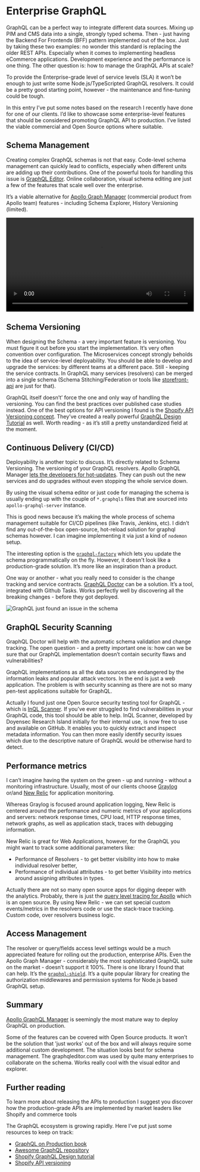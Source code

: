 # Enterprise GraphQL

GraphQL can be a perfect way to integrate different data sources. Mixing up PIM and CMS data into a single, strongly typed schema. Then - just having the Backend For Frontends (BFF) pattern implemented out of the box. Just by taking these two examples: no wonder this standard is replacing the older REST APIs. Especially when it comes to implementing headless eCommerce applications. Development experience and the performance is one thing. The other question is: how to manage the GraphQL APIs at scale?

To provide the Enterprise-grade level of service levels (SLA) it won’t be enough to just write some Node.js/TypeScripted GraphQL resolvers. It could be a pretty good starting point, however - the maintenance and fine-tuning could be tough. 

In this entry I’ve put some notes based on the research I recently have done for one of our clients. I’d like to showcase some enterprise-level features that should be considered promoting GraphQL API to production. I’ve listed the viable commercial and Open Source options where suitable. 

## Schema Management

Creating complex GraphQL schemas is not that easy. Code-level schema management can quickly lead to conflicts, especially when different units are adding up their contributions. One of the powerful tools for handling this issue is [GraphQL Editor](https://graphqleditor.com/). Online collaboration, visual schema editing are just a few of the features that scale well over the enterprise.

It’s a viable alternative for [Apollo Graph Manager](https://www.apollographql.com/docs/graph-manager/) (commercial product from Apollo team) features - including Schema Explorer, History Versioning (limited).

<video controls width="100%">
    <source src="https://graphqleditor.com/static/easy-9fa22c9788d1745145df77c0a0ea866c.mp4" type="video/mp4">
</video>

## Schema Versioning

When designing the Schema - a very important feature is versioning. You must figure it out before you start the implementation. It’s very often convention over configuration. The Microservices concept strongly beholds to the idea of service-level deployability. You should be able to develop and upgrade the services: by different teams at a different pace. Still - keeping the service contracts. In GraphQL many services (resolvers) can be merged into a single schema (Schema Stitching/Federation or tools like [storefront-api](https://storefrontapi.com) are just for that).


GraphQL itself doesn’t’ force the one and only way of handling the versioning. You can find the best practices over published case studies instead. One of the best options for API versioning I found is the [Shopify API Versioning concept](https://shopify.dev/concepts/about-apis/versioning). They’ve created a really powerful [GraphQL Design Tutorial](https://github.com/Shopify/graphql-design-tutorial) as well. Worth reading - as it’s still a pretty unstandardized field at the moment.

## Continuous Delivery (CI/CD)

Deployability is another topic to discuss. It’s directly related to Schema Versioning. The versioning of your GraphQL resolvers. Apollo GraphQL Manager [lets the developers for hot-updates](https://www.apollographql.com/docs/graph-manager/schema-registry/). They can push out the new services and do upgrades without even stopping the whole service down.

By using the visual schema editor or just code for managing the schema is usually ending up with the couple of `*.graphqls` files that are sourced into `apollo-graphql-server` instance. 

This is good news because it’s making the whole process of schema management suitable for CI/CD pipelines (like Travis, Jenkins, etc). I didn’t find any out-of-the-box open-source, hot-reload solution for graphql schemas however. I can imagine implementing it via just a kind of `nodemon` setup.

The interesting option is the [`graphql-factory`](https://github.com/graphql-factory/graphql-factory) which lets you update the schema programmatically on the fly. However, it doesn't look like a production-grade solution. It’s more like an inspiration than a product.

One way or another - what you really need to consider is the change tracking and service contracts. [GraphQL Doctor](https://github.com/cap-collectif/graphql-doctor) can be a solution. It’s a tool, integrated with Github Tasks.  Works perfectly well by discovering all the breaking changes - before they got deployed.

![GraphQL just found an issue in the schema](gfx/found_issue_in_schema.jpg)

## GraphQL Security Scanning

GraphQL Doctor will help with the automatic schema validation and change tracking. The open question - and a pretty important one is: how can we be sure that our GraphQL implementation doesn’t contain security flaws and vulnerabilities? 

GraphQL implementations as all the data sources are endangered by the information leaks and popular attack vectors. In the end is just a web application. The problem is with security scanning as there are not so many pen-test applications suitable for GraphQL.

Actually I found just one Open Source security testing tool for GraphQL - which is [InQL Scanner](https://github.com/doyensec/inql). If you’ve ever struggled to find vulnerabilities in your GraphQL code, this tool should be able to help. InQL Scanner, developed by Doyensec Research Island initially for their internal use, is now free to use and available on GitHub. It enables you to quickly extract and inspect metadata information. You can then more easily identify security issues which due to the descriptive nature of GraphQL would be otherwise hard to detect.

## Performance metrics

I can’t imagine having the system on the green - up and running - without a monitoring infrastructure. Usually, most of our clients choose [Graylog](http://graylog.org/) or/and [New Relic](https://newrelic.com/) for application monitoring. 

Whereas Graylog is focused around application logging, New Relic is centered around the performance and numeric metrics of your applications and servers: network response times, CPU load, HTTP response times, network graphs, as well as application stack, traces with debugging information.

New Relic is great for Web Applications, however, for the GraphQL you might want to track some additional parameters like:

 - Performance of Resolvers - to get better visibility into how to make individual resolver better,
 - Performance of individual attributes - to get better Visibility into metrics around assigning attributes in types.

Actually there are not so many open source apps for digging deeper with the analytics. Probably, there is just the [query level tracing for Apollo](https://github.com/apollographql/apollo-tracing) which is an open source. By using New Relic - we can set special custom events/metrics in the resolvers code or use the stack-trace tracking. Custom code, over resolvers business logic.

## Access Management

The resolver or query/fields access level settings would be a much appreciated feature for rolling out the production, enterprise APIs. Even the Apollo Graph Manager - considerably the most sophisticated GraphQL suite on the market - doesn’t support it 100%. There is one library I found that can help. It’s the [`graphql-shield`](https://github.com/maticzav/graphql-shield). It’s a quite popular library for creating the authorization middlewares and permission systems for Node.js based GraphQL setup.

## Summary

[Apollo GraphQL Manager](https://engine.apollographql.com/) is seemingly the most mature way to deploy GraphQL on production. 

Some of the features can be covered with Open Source products. It won’t be the solution that 'just works' out of the box and will always require some additional custom development.  The situation looks best for schema management. The graphqleditor.com was used by quite many enterprises to collaborate on the schema. Works really cool with the visual editor and explorer. 

## Further reading

To learn more about releasing the APIs to production I suggest you discover how the production-grade APIs are implemented by market leaders like Shopify and commerce tools

The GraphQL ecosystem is growing rapidly. Here I’ve put just some resources to keep on track:

 - [GraphQL on Production book](https://book.productionreadygraphql.com/)
 - [Awesome GraphQL repository](https://github.com/chentsulin/awesome-graphql)
 - [Shopify GraphQL Design tutorial](https://github.com/Shopify/graphql-design-tutorial)
 - [Shopify API versioning](https://shopify.dev/concepts/about-apis/versioning)
